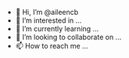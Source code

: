 - 👋 Hi, I’m @aileencb
- 👀 I’m interested in ...
- 🌱 I’m currently learning ...
- 💞️ I’m looking to collaborate on ...
- 📫 How to reach me ...

<!---
aileencb/aileencb is a ✨ special ✨ repository because its `README.md` (this file) appears on your GitHub profile.
You can click the Preview link to take a look at your changes.
--->
